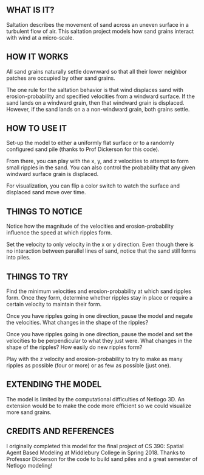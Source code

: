 ## WHAT IS IT?

Saltation describes the movement of sand across an uneven surface in a turbulent flow of air. This saltation project models how sand grains interact with wind at a micro-scale.

## HOW IT WORKS

All sand grains naturally settle downward so that all their lower neighbor patches are occupied by other sand grains.

The one rule for the saltation behavior is that wind displaces sand with erosion-probability and specified velocities from a windward surface. If the sand lands on a windward grain, then that windward grain is displaced. However, if the sand lands on a a non-windward grain, both grains settle.

## HOW TO USE IT

Set-up the model to either a uniformly flat surface or to a randomly configured sand pile (thanks to Prof Dickerson for this code).

From there, you can play with the x, y, and z velocities to attempt to form small ripples in the sand. You can also control the probability that any given windward surface grain is displaced.

For visualization, you can flip a color switch to watch the surface and displaced sand move over time.

## THINGS TO NOTICE

Notice how the magnitude of the velocities and erosion-probability influence the speed at which ripples form.

Set the velocity to only velocity in the x or y direction. Even though there is no interaction between parallel lines of sand, notice that the sand still forms into piles.

## THINGS TO TRY

Find the minimum velocities and erosion-probability at which sand ripples form. Once they form, determine whether ripples stay in place or require a certain velocity to maintain their form.

Once you have ripples going in one direction, pause the model and negate the velocities. What changes in the shape of the ripples?

Once you have ripples going in one direction, pause the model and set the velocities to be perpendicular to what they just were. What changes in the shape of the ripples? How easily do new ripples form?

Play with the z velocity and erosion-probability to try to make as many ripples as possible (four or more) or as few as possible (just one).

## EXTENDING THE MODEL

The model is limited by the computational difficulties of Netlogo 3D. An extension would be to make the code more efficient so we could visualize more sand grains.

## CREDITS AND REFERENCES

I originally completed this model for the final project of CS 390: Spatial Agent Based Modeling at Middlebury College in Spring 2018. Thanks to Professor Dickerson for the code to build sand piles and a great semester of Netlogo modeling!
